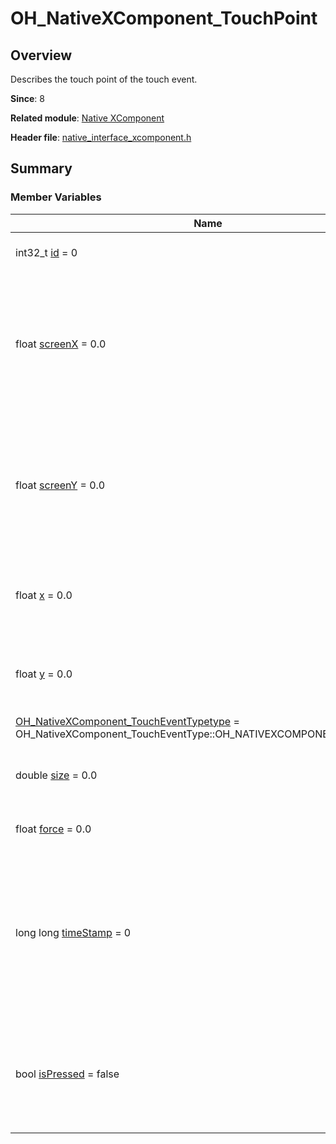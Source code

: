 # OH_NativeXComponent_TouchPoint


## Overview

Describes the touch point of the touch event.

**Since**: 8

**Related module**: [Native XComponent](_o_h___native_x_component.md)

**Header file**: [native_interface_xcomponent.h](native__interface__xcomponent_8h.md)

## Summary


### Member Variables

| Name| Description| 
| -------- | -------- |
| int32_t [id](_o_h___native_x_component.md#id-13) = 0 |  Unique identifier of the finger.| 
| float [screenX](_o_h___native_x_component.md#screenx-14) = 0.0 |   X coordinate of the touch point relative to the upper left corner of the application window where the XComponent is located.| 
| float [screenY](_o_h___native_x_component.md#screeny-14) = 0.0 |  Y coordinate of the touch point relative to the upper left corner of the application window where the XComponent is located.| 
| float [x](_o_h___native_x_component.md#x-14) = 0.0 |  X coordinate of the touch point relative to the left edge of the XComponent.| 
| float [y](_o_h___native_x_component.md#y-14) = 0.0 |  Y coordinate of the touch point relative to the upper edge of the XComponent.| 
| [OH_NativeXComponent_TouchEventType](_o_h___native_x_component.md#oh_nativexcomponent_toucheventtype)[type](_o_h___native_x_component.md#type-13) = OH_NativeXComponent_TouchEventType::OH_NATIVEXCOMPONENT_UNKNOWN |  Type of the touch event.| 
| double [size](_o_h___native_x_component.md#size-13) = 0.0 |  Contact area between the finger pad and the screen.| 
| float [force](_o_h___native_x_component.md#force-13) = 0.0 |  Pressure of the touch event.| 
| long long [timeStamp](_o_h___native_x_component.md#timestamp-13) = 0 | Timestamp of the touch event. It is interval between the time when the event is triggered and the time when the system starts, in nanoseconds.| 
| bool [isPressed](_o_h___native_x_component.md#ispressed) = false |  Whether the touch point is pressed. **true**: The touch point is pressed. **false**: The touch point is not pressed.|
